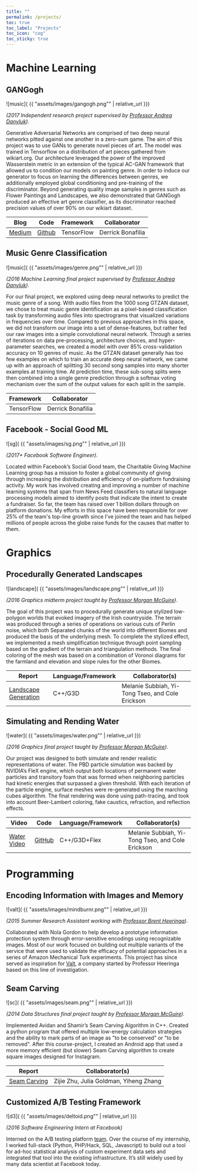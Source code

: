 ```yaml
---
title: ""
permalink: /projects/
toc: true
toc_label: "Projects"
toc_icon: "cog"
toc_sticky: true
---
```



# Machine Learning

## GANGogh

![music]( {{ "assets/images/gangogh.png"" | relative_url }})

*(2017 Independent research project supervised by [Professor Andrea Danyluk](http://www.cs.williams.edu/~andrea/)).*

Generative Adversarial Networks are comprised of two deep neural networks pitted against one another in a zero-sum game. The aim of this project was to use GANs to generate novel pieces of art. The model was trained in Tensorflow on a distribution of art pieces gathered from wikiart.org. Our architecture leveraged the power of the improved Wasserstein metric in an extension of the typical AC-GAN framework that allowed us to condition our models on painting genre. In order to induce our generator to focus on learning the differences between genres, we additionally employed global conditioning and pre-training of the discriminator. Beyond generating quality image samples in genres such as Flower Paintings and Landscapes, we also demonstrated that GANGogh produced an effective art genre classifier, as its discriminator reached precision values of over 90% on our wikiart dataset.

Blog | Code | Framework | Collaborator
--- | --- | --- | ---
 [Medium](https://towardsdatascience.com/gangogh-creating-art-with-gans-8d087d8f74a1) | [Github](https://github.com/rkjones4/GANGogh) | TensorFlow |  Derrick Bonafilia


## Music Genre Classification

![music]( {{ "assets/images/genre.png"" | relative_url }})

*(2016 Machine Learning final project supervised by [Professor Andrea Danyluk](http://www.cs.williams.edu/~andrea/)).* 

For our final project, we explored using deep neural networks to predict the music genre of a song. With audio files from the 1000 song GTZAN dataset, we chose to treat music genre identification as a pixel-based classification task by transforming audio files into spectrograms that visualized variations in frequencies over time. Compared to previous approaches in this space, we did not transform our image into a set of dense-features, but rather fed our raw images into a simple convolutional neural network.
Through a series of iterations on data pre-processing, architecture choices, and hyper-parameter searches, we created a model with over 85% cross-validation accuracy on 10 genres of music. As the GTZAN dataset generally has too few examples on which to train an accurate deep neural network, we came up with an approach of splitting 30 second song samples into many shorter examples at training time. At prediction time, these sub-song splits were then combined into a single genre prediction through a softmax voting mechanism over the sum of the output values for each split in the sample.

Framework | Collaborator
 --- | --- 
TensorFlow | Derrick Bonafilia

## Facebook - Social Good ML

![sg]( {{ "assets/images/sg.png"" | relative_url }})

*(2017+ Facebook Software Engineer).* 

Located within Facebook’s Social Good team, the Charitable Giving Machine Learning group has a mission to foster a global community of giving through increasing the distribution and efficiency of on-platform fundraising activity. My work has involved creating and improving a number of machine learning systems that span from News Feed classifiers to natural language processing models aimed to identify posts that indicate the intent to create a fundraiser. 
So far, the team has raised over 1 billion dollars through on platform donations. My efforts in this space have been responsible for over 25% of the team's top-line growth since I’ve joined the team and has helped millions of people across the globe raise funds for the causes that matter to them.

# Graphics

## Procedurally Generated Landscapes

![landscape]( {{ "assets/images/landscape.png"" | relative_url }})

*(2016 Graphics midterm project taught by [Professor Morgan McGuire](https://www.cs.williams.edu/~morgan/)).*

The goal of this project was to procedurally generate unique stylized low-polygon worlds that evoked imagery of the Irish countryside. The terrain was produced through a series of operations on various cuts of Perlin noise, which both Separated chunks of the world into different Biomes and produced the basis of the underlying mesh. To complete the stylized effect, we implemented a mesh simplification technique through point sampling based on the gradient of the terrain and triangulation methods. The final coloring of the mesh was based on a combination of Voronoi diagrams for the farmland and elevation and slope rules for the other Biomes. 

Report | Language/Framework | Collaborator(s)
--- | --- | ---
[Landscape Generation](https://www.cs.williams.edu/~morgan/cs371-f16/gallery/4-midterm/terrain/report.md.html) | C++/G3D | Melanie Subbiah, Yi-Tong Tseo, and Cole Erickson

## Simulating and Rending Water

![water]( {{ "assets/images/water.png"" | relative_url }})

*(2016 Graphics final project taught by [Professor Morgan McGuire](https://www.cs.williams.edu/~morgan/)).* 

Our project was designed to both simulate and render realistic representations of water. The PBD particle simulation was backed by NVIDIA’s FleX engine, which output both locations of permanent water particles and transitory foam that was formed when neighboring particles had kinetic energies that surpassed a given threshold. With each iteration of the particle engine, surface meshes were re-generated using the marching cubes algorithm. The final rendering was done using path-tracing, and took into account Beer-Lambert coloring, fake caustics, refraction, and reflection effects. 

Video | Code | Language/Framework | Collaborator(s) 
--- | --- | --- | -- 
[Water Video](https://www.youtube.com/watch?v=FS6nkQwO7pY) | [GitHub](https://github.com/YitongTseo/WaterSimulationAndRendering) | C++/G3D+Flex | Melanie Subbiah, Yi-Tong Tseo, and Cole Erickson

# Programming

## Encoding Information with Images and Memory

![valt]( {{ "assets/images/mindburnr.png"" | relative_url }})

*(2015 Summer Research Assistant working with [Professor Brent Heeringa](http://www.cs.williams.edu/~heeringa/)).*

Collaborated with Nola Gordon to help develop a prototype information protection system through error-sensitive encodings using recognizable images. Most of our work focused on building out multiple variants of the service that were used to validate the efficacy of potential approaches in a series of Amazon Mechanical Turk experiments. This project has since served as inspiration for [Valt](https://valt.io/), a company started by Professor Heeringa based on this line of investigation.

## Seam Carving

![sc]( {{ "assets/images/seam.png"" | relative_url }})

*(2014 Data Structures final project taught by [Professor Morgan McGuire](https://www.cs.williams.edu/~morgan/)).*

Implemented Avidan and Shamir’s Seam Carving Algorithm in C++. Created a python program that offered multiple low-energy calculation strategies and the ability to mark parts of an image as "to be conserved" or "to be removed". After this course-project, I created an Android app that used a more memory efficient (but slower) Seam Carving algorithm to create square images designed for Instagram. 

Report | Collaborator(s)
--- | ---
[Seam Carving](/pdfs/carving.pdf) | Zijie Zhu, Julia Goldman, Yiheng Zhang

## Customized A/B Testing Framework

![d3]( {{ "assets/images/deltoid.png"" | relative_url }})

*(2016 Software Engineering Intern at Facebook)*

Interned on the A/B testing platform [team](https://www.youtube.com/watch?v=Iw40wdwkkLA). Over the course of my internship, I worked full-stack (Python, PHP/Hack, SQL, Javascript) to build out a tool for ad-hoc statistical analysis of custom experiment data sets and integrated that tool into the existing infrastructure. It’s still widely used by many data scientist at Facebook today.
